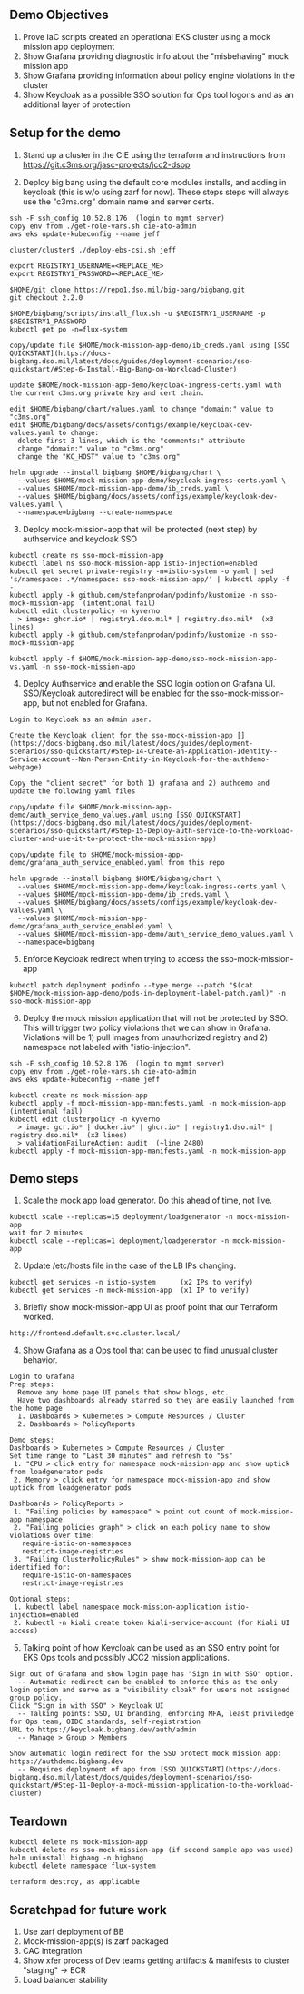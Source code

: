 ## Demo Objectives

1. Prove IaC scripts created an operational EKS cluster using a mock mission app deployment
2. Show Grafana providing diagnostic info about the "misbehaving" mock mission app
3. Show Grafana providing information about policy engine violations in the cluster
4. Show Keycloak as a possible SSO solution for Ops tool logons and as an additional layer of protection

## Setup for the demo

1. Stand up a cluster in the CIE using the terraform and instructions from https://git.c3ms.org/jasc-projects/jcc2-dsop

2. Deploy big bang using the default core modules installs, and adding in keycloak (this is w/o using zarf for now). These steps steps will always use the "c3ms.org" domain name and server certs.

```
ssh -F ssh_config 10.52.8.176  (login to mgmt server)
copy env from ./get-role-vars.sh cie-ato-admin
aws eks update-kubeconfig --name jeff

cluster/cluster$ ./deploy-ebs-csi.sh jeff

export REGISTRY1_USERNAME=<REPLACE_ME>
export REGISTRY1_PASSWORD=<REPLACE_ME>

$HOME/git clone https://repo1.dso.mil/big-bang/bigbang.git
git checkout 2.2.0

$HOME/bigbang/scripts/install_flux.sh -u $REGISTRY1_USERNAME -p $REGISTRY1_PASSWORD
kubectl get po -n=flux-system

copy/update file $HOME/mock-mission-app-demo/ib_creds.yaml using [SSO QUICKSTART](https://docs-bigbang.dso.mil/latest/docs/guides/deployment-scenarios/sso-quickstart/#Step-6-Install-Big-Bang-on-Workload-Cluster)

update $HOME/mock-mission-app-demo/keycloak-ingress-certs.yaml with the current c3ms.org private key and cert chain.

edit $HOME/bigbang/chart/values.yaml to change "domain:" value to "c3ms.org"
edit $HOME/bigbang/docs/assets/configs/example/keycloak-dev-values.yaml to change:
  delete first 3 lines, which is the "comments:" attribute
  change "domain:" value to "c3ms.org"
  change the "KC_HOST" value to "c3ms.org"

helm upgrade --install bigbang $HOME/bigbang/chart \
  --values $HOME/mock-mission-app-demo/keycloak-ingress-certs.yaml \
  --values $HOME/mock-mission-app-demo/ib_creds.yaml \
  --values $HOME/bigbang/docs/assets/configs/example/keycloak-dev-values.yaml \
  --namespace=bigbang --create-namespace
```

3. Deploy mock-mission-app that will be protected (next step) by authservice and keycloak SSO
```
kubectl create ns sso-mock-mission-app
kubectl label ns sso-mock-mission-app istio-injection=enabled
kubectl get secret private-registry -n=istio-system -o yaml | sed 's/namespace: .*/namespace: sso-mock-mission-app/' | kubectl apply -f -
kubectl apply -k github.com/stefanprodan/podinfo/kustomize -n sso-mock-mission-app  (intentional fail)
kubectl edit clusterpolicy -n kyverno
  > image: ghcr.io* | registry1.dso.mil* | registry.dso.mil*  (x3 lines)
kubectl apply -k github.com/stefanprodan/podinfo/kustomize -n sso-mock-mission-app

kubectl apply -f $HOME/mock-mission-app-demo/sso-mock-mission-app-vs.yaml -n sso-mock-mission-app
```

4. Deploy Authservice and enable the SSO login option on Grafana UI. SSO/Keycloak autoredirect will be enabled for the sso-mock-mission-app, but not enabled for Grafana.
```
Login to Keycloak as an admin user.

Create the Keycloak client for the sso-mock-mission-app [](https://docs-bigbang.dso.mil/latest/docs/guides/deployment-scenarios/sso-quickstart/#Step-14-Create-an-Application-Identity--Service-Account--Non-Person-Entity-in-Keycloak-for-the-authdemo-webpage)

Copy the "client secret" for both 1) grafana and 2) authdemo and update the following yaml files 

copy/update file $HOME/mock-mission-app-demo/auth_service_demo_values.yaml using [SSO QUICKSTART](https://docs-bigbang.dso.mil/latest/docs/guides/deployment-scenarios/sso-quickstart/#Step-15-Deploy-auth-service-to-the-workload-cluster-and-use-it-to-protect-the-mock-mission-app)

copy/update file to $HOME/mock-mission-app-demo/grafana_auth_service_enabled.yaml from this repo

helm upgrade --install bigbang $HOME/bigbang/chart \
  --values $HOME/mock-mission-app-demo/keycloak-ingress-certs.yaml \
  --values $HOME/mock-mission-app-demo/ib_creds.yaml \
  --values $HOME/bigbang/docs/assets/configs/example/keycloak-dev-values.yaml \
  --values $HOME/mock-mission-app-demo/grafana_auth_service_enabled.yaml \
  --values $HOME/mock-mission-app-demo/auth_service_demo_values.yaml \
  --namespace=bigbang
```

5. Enforce Keycloak redirect when trying to access the sso-mock-mission-app 
```
kubectl patch deployment podinfo --type merge --patch "$(cat $HOME/mock-mission-app-demo/pods-in-deployment-label-patch.yaml)" -n sso-mock-mission-app
```

6. Deploy the mock mission application that will not be protected by SSO. This will trigger two policy violations that we can show in Grafana. Violations will be 1) pull images from unauthorized registry and 2) namespace not labeled with "istio-injection".
```
ssh -F ssh_config 10.52.8.176  (login to mgmt server)
copy env from ./get-role-vars.sh cie-ato-admin
aws eks update-kubeconfig --name jeff

kubectl create ns mock-mission-app
kubectl apply -f mock-mission-app-manifests.yaml -n mock-mission-app  (intentional fail)
kubectl edit clusterpolicy -n kyverno
  > image: gcr.io* | docker.io* | ghcr.io* | registry1.dso.mil* | registry.dso.mil*  (x3 lines)
  > validationFailureAction: audit  (~line 2480)
kubectl apply -f mock-mission-app-manifests.yaml -n mock-mission-app

```

## Demo steps
1. Scale the mock app load generator. Do this ahead of time, not live.
```
kubectl scale --replicas=15 deployment/loadgenerator -n mock-mission-app
wait for 2 minutes
kubectl scale --replicas=1 deployment/loadgenerator -n mock-mission-app
```

2. Update /etc/hosts file in the case of the LB IPs changing.
```
kubectl get services -n istio-system      (x2 IPs to verify)
kubectl get services -n mock-mission-app  (x1 IP to verify)

```
3. Briefly show mock-mission-app UI as proof point that our Terraform worked.
```
http://frontend.default.svc.cluster.local/
```

4. Show Grafana as a Ops tool that can be used to find unusual cluster behavior.
```
Login to Grafana
Prep steps:
  Remove any home page UI panels that show blogs, etc. 
  Have two dashboards already starred so they are easily launched from the home page
  1. Dashboards > Kubernetes > Compute Resources / Cluster
  2. Dashboards > PolicyReports
```

```
Demo steps:
Dashboards > Kubernetes > Compute Resources / Cluster
Set time range to "Last 30 minutes" and refresh to "5s"
 1. "CPU > click entry for namespace mock-mission-app and show uptick from loadgenerator pods
 2. Memory > click entry for namespace mock-mission-app and show uptick from loadgenerator pods
 
Dashboards > PolicyReports >
 1. "Failing policies by namespace" > point out count of mock-mission-app namespace
 2. "Failing policies graph" > click on each policy name to show violations over time:
   require-istio-on-namespaces
   restrict-image-registries
 3. "Failing ClusterPolicyRules" > show mock-mission-app can be identified for:
   require-istio-on-namespaces
   restrict-image-registries

Optional steps:
 1. kubectl label namespace mock-mission-application istio-injection=enabled
 2. kubectl -n kiali create token kiali-service-account (for Kiali UI access) 
```

5. Talking point of how Keycloak can be used as an SSO entry point for EKS Ops tools and possibly JCC2 mission applications.
```
Sign out of Grafana and show login page has "Sign in with SSO" option.
  -- Automatic redirect can be enabled to enforce this as the only login option and serve as a "visibility cloak" for users not assigned group policy.
Click "Sign in with SSO" > Keycloak UI
  -- Talking points: SSO, UI branding, enforcing MFA, least priviledge for Ops team, OIDC standards, self-registration
URL to https://keycloak.bigbang.dev/auth/admin
  -- Manage > Group > Members

Show automatic login redirect for the SSO protect mock mission app: https://authdemo.bigbang.dev
  -- Requires deployment of app from [SSO QUICKSTART](https://docs-bigbang.dso.mil/latest/docs/guides/deployment-scenarios/sso-quickstart/#Step-11-Deploy-a-mock-mission-application-to-the-workload-cluster)
```

## Teardown
```
kubectl delete ns mock-mission-app
kubectl delete ns sso-mock-mission-app (if second sample app was used)
helm uninstall bigbang -n bigbang
kubectl delete namespace flux-system

terraform destroy, as applicable
```


## Scratchpad for future work

1. Use zarf deployment of BB
2. Mock-mission-app(s) is zarf packaged
3. CAC integration
4. Show xfer process of Dev teams getting artifacts & manifests to cluster "staging" -> ECR
5.  Load balancer stability
